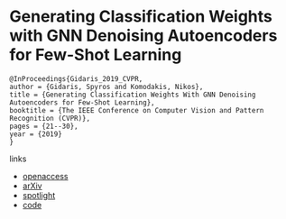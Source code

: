 # Generating Classification Weights with GNN Denoising Autoencoders for Few-Shot Learning

```
@InProceedings{Gidaris_2019_CVPR,
author = {Gidaris, Spyros and Komodakis, Nikos},
title = {Generating Classification Weights With GNN Denoising Autoencoders for Few-Shot Learning},
booktitle = {The IEEE Conference on Computer Vision and Pattern Recognition (CVPR)},
pages = {21--30},
year = {2019}
}
```

links
- [openaccess](http://openaccess.thecvf.com/content_CVPR_2019/html/Gidaris_Generating_Classification_Weights_With_GNN_Denoising_Autoencoders_for_Few-Shot_Learning_CVPR_2019_paper.html)
- [arXiv](https://arxiv.org/abs/1905.01102)
- [spotlight](https://youtu.be/KHEknuuCz0E?t=603)
- [code](https://github.com/gidariss/wDAE_GNN_FewShot)
